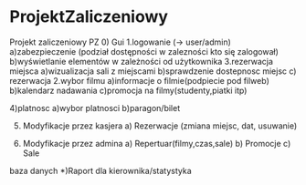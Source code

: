 # ProjektZaliczeniowy
Projekt zaliczeniowy PZ
0) Gui
1.logowanie  (-> user/admin)
a)zabezpieczenie (podział dostępności w zalezności kto się zalogował)
b)wyświetlanie elementów w zależności od użytkownika
3.rezerwacja miejsca
a)wizualizacja sali z miejscami
b)sprawdzenie dostepnosc miejsc
c) rezerwacja 
2.wybor filmu 
a)informacje o filmie(podpiecie pod filweb)
b)kalendarz nadawania
c)promocja na filmy(studenty,piatki itp)

4)platnosc
a)wybor platnosci
b)paragon/bilet

5. Modyfikacje przez kasjera
a) Rezerwacje (zmiana miejsc, dat, usuwanie)

6. Modyfikacje przez admina
a) Repertuar(filmy,czas,sale)
b) Promocje
c) Sale


baza danych 
*)Raport dla kierownika/statystyka
